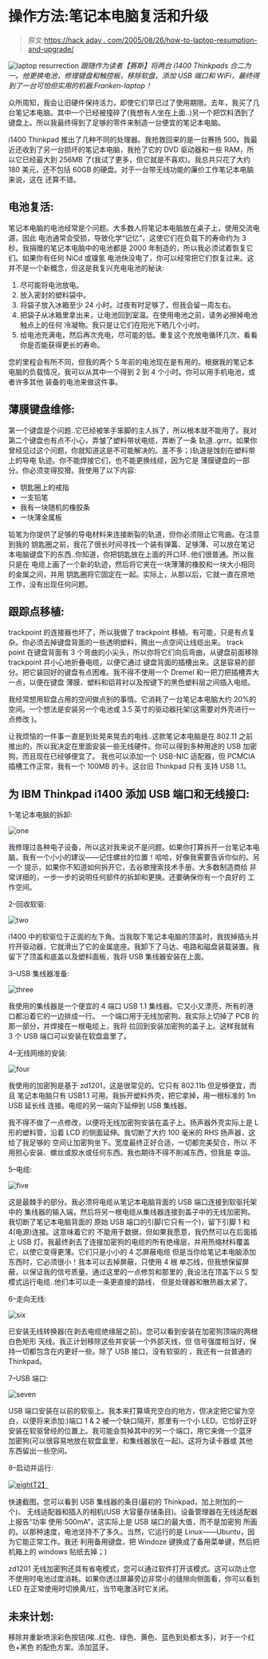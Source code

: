 # 操作方法:笔记本电脑复活和升级

> 原文:[https://hack aday . com/2005/08/26/how-to-laptop-resumption-and-upgrade/](https://hackaday.com/2005/08/26/how-to-laptop-resurrection-and-upgrade/)

![laptop resurrection](../Images/c1fd39bde527a8b54b76df91afc630bf.png)
*跟随作为读者【赛斯】将两台 i1400 Thinkpads 合二为一。他更换电池，修理键盘和触控板，移除软盘，添加 USB 端口和 WiFi，最终得到了一台可怕但实用的机器:Franken-laptop！*

众所周知，我会让旧硬件保持活力，即使它们早已过了使用期限。去年，我买了几台笔记本电脑。其中一个已经被撞碎了(我想有人坐在上面..)另一个把饮料洒到了键盘上。所以我最终得到了足够的零件来制造一台便宜的笔记本电脑。

i1400 Thinkpad 推出了几种不同的处理器。我抢救回来的是一台赛扬 500。我最近还收到了另一台损坏的笔记本电脑，我抢了它的 DVD 驱动器和一些 RAM，所以它已经最大到 256MB 了(我试了更多，但它就是不喜欢)。我总共只花了大约 180 美元，还不包括 60GB 的硬盘。对于一台带无线功能的廉价工作笔记本电脑来说，这在
还算不错。

## 电池复活:

笔记本电脑的电池经常是个问题。大多数人将笔记本电脑放在桌子上，使用交流电源，因此
电池通常会受损，导致化学“记忆”，这使它们在负载下的寿命约为 3 秒。我捐赠的笔记本电脑中的电池都是 2000 年制造的，所以我必须试着恢复它们。如果你有任何 NiCd 或镍氢
电池快没电了，你可以经常把它们恢复过来。这并不是一个新概念，但这是我复兴充电电池的秘诀:

1.  尽可能将电池放电。
2.  放入密封的塑料袋中。
3.  将袋子放入冰箱至少 24 小时。过夜有时足够了，但我会留一周左右。
4.  把袋子从冰箱里拿出来，让电池回到室温。在使用电池之前，请务必擦掉电池触点上的任何
    冷凝物。我只是让它们在阳光下晒几个小时。
5.  给电池充满电，然后再次充电，尽可能的低。重复这个充放电循环几次，看看你是否能获得更长的寿命。

您的里程会有所不同，但我的两个 5 年前的电池现在是有用的。根据我的笔记本电脑的负载情况，我可以从其中一个得到 2 到 4 个小时。你可以用手机电池，或者许多其他
装备的电池来做这件事。

## 薄膜键盘维修:

第一个键盘是个问题..它已经被笨手笨脚的主人拆了，所以根本就不能用了。我对第二个键盘也有点不小心，弄皱了塑料带状电缆，弄断了一条
轨道..grrr。如果你曾经见过这个问题，你就知道这是不可能解决的。差不多；)轨道是蚀刻在塑料带上的导电
轨迹。你不能焊接它们，也不能更换线缆，因为它是
薄膜键盘的一部分。你必须变得狡猾。我使用了以下内容:

*   钥匙圈上的戒指
*   一支铅笔
*   我有一块随机的橡胶条
*   一块薄金属板

铅笔为你提供了足够的导电材料来连接断裂的轨道，但你必须阻止它弯曲。在注意到我的
钥匙圈之前，我花了很长时间寻找一个装有弹簧、足够薄、可以放在笔记本电脑键盘下的东西..你知道，你把钥匙放在上面的开口环..他们很普通。所以我只是在
电缆上画了一个新的轨迹，然后将它夹在一块薄薄的橡胶和一块大小相同的金属之间，并用
钥匙圈将它固定在一起。实际上，从那以后，它就一直在原地工作，没有出现任何问题。

## 跟踪点移植:

trackpoint 的连接器也坏了，所以我做了 trackpoint 移植。有可能，只是有点复杂。你必须去掉键盘背面的一些透明塑料，腾出一点空间让线缆出来。
track point 在键盘背面有 3 个弯曲的小尖头，所以你将它们向后弯曲，从键盘前面移除 trackpoint
并小心地折叠电缆，以便它通过
键盘背面的插槽出来。这是容易的部分。把它装回好的键盘有点困难。我不得不使用一个
Dremel 和一把刀把插槽弄大一点，以便在键盘
薄膜、塑料和铝背衬以及按键下的黑色塑料层之间插入电缆。

我经常想用软盘占用的空间做点别的事情。它消耗了一台笔记本电脑大约 20%的空间。一个想法是安装另一个电池或 3.5 英寸的驱动器托架(这需要对外壳进行一点修改
)。

让我烦恼的一件事一直是到处晃来晃去的电线..这款笔记本电脑是在 802.11 之前推出的，所以我决定在里面安装一些无线硬件。你可以得到多种用途的 USB 加密狗，而且现在已经够便宜了。
我也可以添加一个 USB-NIC 适配器，但 PCMCIA 插槽工作正常，我有一个 100MB 的卡。这台旧 Thinkpad 只有
支持 USB 1.1。

## 为 IBM Thinkpad i1400 添加 USB 端口和无线接口:

1–笔记本电脑的拆卸:

![one](../Images/5dcb488e7f3ae723378da55bb8bc47c2.png)

我修理过各种电子设备，所以这对我来说不是问题。如果你打算拆开一台笔记本电脑，我有一个小小的建议——记住螺丝的位置！哈哈，好像我需要告诉你似的。另一个
提示，如果你不知道如何拆开它，去谷歌搜索技术手册。大多数制造商给
非常详细的，一步一步的说明任何部件的拆卸和更换。还要确保你有一个良好的
工作空间。

2–回收软驱:

![two](../Images/0ac743610a4af069a55cea8c339b2121.png)

i1400 中的软驱位于正面的左下角。当我取下笔记本电脑的顶盖时，我拔掉插头并拧开驱动器，它就滑出了它的金属底座。我卸下了马达、电路和磁盘装载装置。我
留下了顶盖和底盖以及塑料面板，我将 USB 集线器安装在上面。

3–USB 集线器准备:

![three](../Images/0d98a0b19ce9b7cef411f59192fe064a.png)

我使用的集线器是一个便宜的 4 端口 USB 1.1 集线器。它又小又漂亮，所有的港口都沿着它的一边排成一行。
一个端口用于无线加密狗。我实际上切掉了 PCB 的那一部分，并焊接在一根电缆上，我将
拉回到安装加密狗的盖子上。这样我就有 3 个 USB 端口可以安装在软盘盒里了。

4–无线网络的安装:

![four](../Images/0be8a9445061301a2dea1890049a0c57.png)

我使用的加密狗是基于 zd1201，这是很常见的。它只有 802.11b 但足够便宜，而且
笔记本电脑只有 USB1.1 可用。我拆开塑料外壳，把它拿掉，用一根标准的 1m USB 延长线
连接。电缆的另一端向下延伸到 USB 集线器。

我不得不做了一点修改，以便将无线加密狗安装在盖子上。扬声器外壳实际上是 L 形的塑料管，沿着 LCD 的侧面延伸。我切断了大约 100 毫米的 RHS 扬声器，这给了我足够的
空间让加密狗坐下。宽度最终正好合适，一切都完美契合，所以
不用担心安装、螺丝或胶水或任何东西。我也期待不得不削减东西，但我是
幸运。

5–电缆:

![five](../Images/1ad7773fdb8195ec0e5bff31712f7c75.png)

这是最棘手的部分。我必须将电缆从笔记本电脑背面的 USB 端口连接到软驱托架中的
集线器的输入端，然后将另一根电缆从集线器连接到盖子中的无线加密狗。我切断了笔记本电脑背面的
原始 USB 端口的引脚(它只有一个)，留下引脚 1 和 4(电源)连接。这意味着它的
不能用于数据，但如果我愿意，我仍然可以在后面插上 USB 灯。我最终剥去了连接加密狗的电缆的所有绝缘层，并用热缩材料覆盖它，以使它变得更薄。它们只是小小的 4 芯屏蔽电缆
但是当你给笔记本电脑添加东西时，它必须很小！我本可以去掉屏蔽，只使用 4 根
单芯线，但我想保留屏蔽，以保证我的信号质量。通过这里的一点修剪和那里的
,我设法在顶盖下以 S 型模式运行电缆..他们本可以走一条更直接的路线，
但是处理器和散热器太紧了。

6–走向无线:

![six](../Images/2e032c2353c3a429504c74d6cb3d82e4.png)

已安装无线转换器(在剥去电缆绝缘层之前)。您可以看到安装在加密狗顶端的两根白色矩形
天线。我正计划移除这些并安装一个外部天线，但
信号强度相当好，保持一切都包含在内更好一些。除了 USB 接口，没有软驱的
，我还有一台普通的 Thinkpad。

7–USB 端口:

![seven](../Images/dec666835ba3ced4867ce03f03b38c3f.png)

USB 端口安装在以前的软驱上。我本来打算填充空白的地方，但决定把它留为空白，以便将来添加:)端口 1 & 2 被一个缺口隔开，那里有一个小 LED。它恰好正好安装在软驱曾经的位置上。我可能会剪掉其中的另一个端口，用它来做一个蓝牙
加密狗(可以很容易地放在软盘盒里，和集线器放在一起)。这将为读卡器或
其他东西留出一些空间。

8–启动并运行:

[![eight](../Images/43d7240d163f6a79a0f89d9b46591b4d.png)T2】](http://www.weblogsinc.com/common/images/8153827737325716.PNG)

快速截图。您可以看到 USB 集线器的条目(最初的 Thinkpad，加上附加的一个)、
无线适配器和插入的相机(USB 大容量存储条目)。设备管理器在无线适配器上报告“功率
使用:500mA”，这实际上是 USB 端口的最大值，而不是加密狗
所画的。以那种速度，电池坚持不了多久。当然，它运行的是 Linux——Ubuntu，因为它能正常工作。我还
利用备用键盘，把 Windoze 键换成了备用菜单键，然后把机箱上的 windows
贴纸去掉；)

zd1201 无线加密狗还具有省电模式，您可以通过软件打开该模式。这可以防止您不使用时电池过度消耗。如果你透过屏幕旁边非常小的缝隙向侧面看，你可以看到
LED 在正常使用时切换黄/红，当节电激活时它关闭。

## 未来计划:

移除并重新喷涂彩色按钮(唉..红色、绿色、黄色、蓝色到处都太多)，对于一个红色+黑色
的配色方案。添加蓝牙。